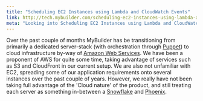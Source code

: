 ```yaml
---
title: "Scheduling EC2 Instances using Lambda and CloudWatch Events"
link: http://tech.mybuilder.com/scheduling-ec2-instances-using-lambda-and-cloudwatch-events/
meta: "Looking into Scheduling EC2 Instances using Lambda and CloudWatch Events"
---
```


Over the past couple of months MyBuilder has be transitioning from primarily a dedicated server-stack (with orchestration through [Puppet](https://puppet.com/)) to cloud infrastructure by-way of [Amazon Web Services](https://aws.amazon.com/).
We have been a proponent of AWS for quite some time, taking advantage of services such as S3 and CloudFront in our current setup.
We are also not unfamiliar with EC2, spreading some of our application requirements onto several instances over the past couple of years.
However, we really have not been taking full advantage of the 'Cloud nature' of the product, and still treating each server as something in-between a [Snowflake](https://martinfowler.com/bliki/SnowflakeServer.html) and [Phoenix](https://martinfowler.com/bliki/PhoenixServer.html).
<!--more-->